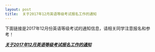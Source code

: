 ```yaml
---
layout: post
title:  关于2017年12月英语等级考试报名工作的通知
---
```


下面链接是2017年12月份英语等级考试的通知信息，请相关同学注意报名和参考！

[***关于2017年12月英语等级考试报名工作的通知***](http://7xqrll.com1.z0.glb.clouddn.com/%E5%85%B3%E4%BA%8E2017%E5%B9%B412%E6%9C%88%E8%8B%B1%E8%AF%AD%E7%AD%89%E7%BA%A7%E8%80%83%E8%AF%95%E6%8A%A5%E5%90%8D%E5%B7%A5%E4%BD%9C%E7%9A%84%E9%80%9A%E7%9F%A5.pdf)

